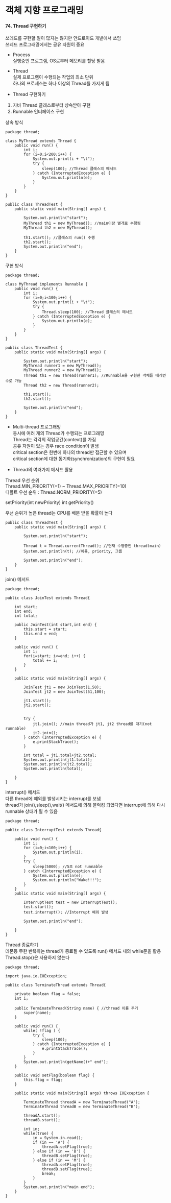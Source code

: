 # 객체 지향 프로그래밍

#### 74. Thread 구현하기    

쓰레드를 구현할 일이 많지는 않지만 안드로이드 개발에서 쓰임   
쓰레드 프로그래밍에서는 공유 자원이 중요  

* Process   
실행중인 프로그램, OS로부터 메모리를 할당 받음     

* Thread    
실제 프로그램이 수행되는 작업의 최소 단위     
하나의 프로세스는 하나 이상의 Thread를 가지게 됨  

* Thread 구현하기   
1. 자바 Thread 클래스로부터 상속받아 구현    
2. Runnable 인터페이스 구현   

상속 방식
```
package thread;

class MyThread extends Thread { 
    public void run() {
        int i;
        for (i=0;i<200;i++) {
            System.out.print(i + "\t");
            try {
                sleep(100); //Thread 클래스의 메서드
            } catch (InterruptedException e) {
                System.out.println(e);
            }
        }
    }
}

public class ThreadTest {
    public static void main(String[] args) {

        System.out.println("start");
        MyThread th1 = new MyThread(); //main이랑 별개로 수행됨
        MyThread th2 = new MyThread();

        th1.start(); //클래스의 run() 수행
        th2.start();
        System.out.println("end");
    }
}
```

구현 방식   
```
package thread;

class MyThread implements Runnable {
    public void run() {
        int i;
        for (i=0;i<100;i++) {
            System.out.print(i + "\t");
            try {
                Thread.sleep(100); //Thread 클래스의 메서드
            } catch (InterruptedException e) {
                System.out.println(e);
            }
        }
    }
}

public class ThreadTest {
    public static void main(String[] args) {

        System.out.println("start");
        MyThread runner1 = new MyThread();
        MyThread runner2 = new MyThread();
        Thread th1 = new Thread(runner1); //Runnable을 구현한 객체를 매개변수로 가능
        Thread th2 = new Thread(runner2);

        th1.start();
        th2.start();

        System.out.println("end");
    }
}
```

* Multi-thread 프로그래밍    
동시에 여러 개의 Thread가 수행되는 프로그래밍    
Thread는 각각의 작업공간(context)를 가짐   
공유 자원이 있는 경우 race condition이 발생     
critical section은 한번에 하나의 thread만 접근할 수 있으며     
critical section에 대한 동기화(synchronization)의 구현이 필요   

* Thread의 여러가지 메서드 활용   

Thread 우선 순위     
Thread.MIN_PRIORITY(=1) ~ Thread.MAX_PRIORITY(=10)  
디폴트 우선 순위 : Thread.NORM_PRIORITY(=5)    

setPriority(int newPriority)
int getPriority()

우선 순위가 높은 thread는 CPU를 배분 받을 확률이 높다     
```
public class ThreadTest {
    public static void main(String[] args) {

        System.out.println("start");

        Thread t = Thread.currentThread(); //현재 수행중인 thread(main)
        System.out.println(t); //이름, priority, 그룹
        
        System.out.println("end");
    }
}
```

join() 메서드  
```
package thread;

public class JoinTest extends Thread{

    int start;
    int end;
    int total;

    public JoinTest(int start,int end) {
        this.start = start;
        this.end = end;
    }

    public void run() {
        int i;
        for(i=start; i<=end; i++) {
            total += i;
        }
    }

    public static void main(String[] args) {

        JoinTest jt1 = new JoinTest(1,50);
        JoinTest jt2 = new JoinTest(51,100);

        jt1.start();
        jt2.start();


        try {
            jt1.join(); //main thread가 jt1, jt2 thread를 대기(not runnable)
            jt2.join();
        } catch (InterruptedException e) {
            e.printStackTrace();
        }

        int total = jt1.total+jt2.total;
        System.out.println(jt1.total);
        System.out.println(jt2.total);
        System.out.println(total);

    }
}
```

interrupt() 메서드     
다른 thread에 예외를 발생시키는 interrupt를 보냄  
thread가 join(),sleep(),wait() 메서드에 의해 블럭킹 되었다면 interrupt에 의해 다시 runnable 상태가 될 수 있음     

```
package thread;

public class InterruptTest extends Thread{

    public void run() {
        int i;
        for (i=0;i<100;i++) {
            System.out.println(i);
        }
        try {
            sleep(5000); //5초 not runnable
        } catch (InterruptedException e) {
            System.out.println(e);
            System.out.println("Wake!!!");
        }
    }
    public static void main(String[] args) {

        InterruptTest test = new InterruptTest();
        test.start();
        test.interrupt(); //Interrupt 예외 발생

        System.out.println("end");

    }
}
```

Thread 종료하기     
데몬등 무한 반복하는 thread가 종료될 수 있도록 run() 메서드 내의 while문을 활용   
Thread.stop()은 사용하지 않는다     

```
package thread;

import java.io.IOException;

public class TerminateThread extends Thread{

    private boolean flag = false;
    int i;

    public TerminateThread(String name) { //thread 이름 주기
        super(name);
    }

    public void run() {
        while( !flag ) {
            try {
                sleep(100);
            } catch (InterruptedException e) {
                e.printStackTrace();
            }
        }
        System.out.println(getName()+" end");
    }

    public void setFlag(boolean flag) {
        this.flag = flag;
    }

    public static void main(String[] args) throws IOException {

        TerminateThread threadA = new TerminateThread("A");
        TerminateThread threadB = new TerminateThread("B");

        threadA.start();
        threadB.start();

        int in;
        while(true) {
            in = System.in.read();
            if (in == 'A') {
                threadA.setFlag(true);
            } else if (in == 'B') {
                threadB.setFlag(true);
            } else if (in == 'M') {
                threadA.setFlag(true);
                threadB.setFlag(true);
                break;
            }
        }
        System.out.println("main end");
    }
}
```